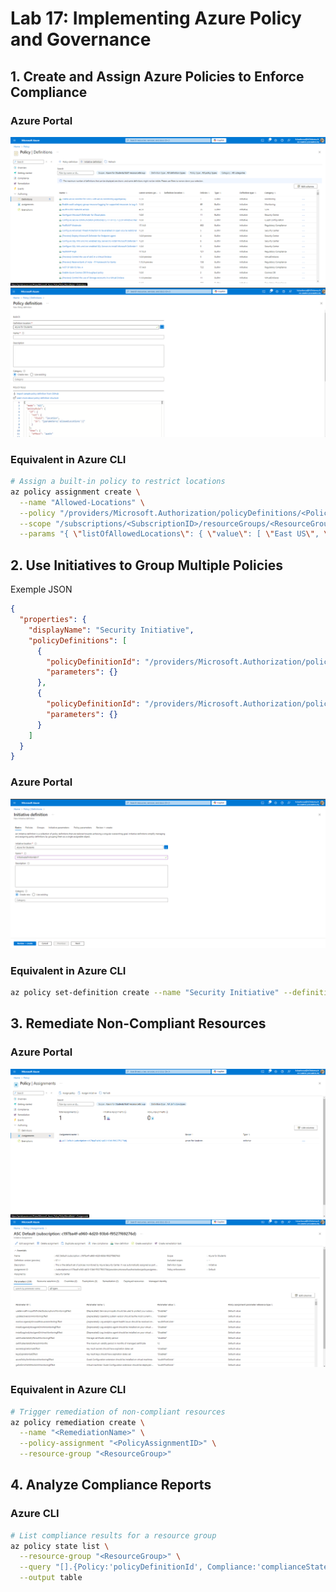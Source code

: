 # Lab 17: Implementing Azure Policy and Governance

## 1. Create and Assign Azure Policies to Enforce Compliance

### Azure Portal
![Image 1](./1.png)
![Image 2](./3.png)

### Equivalent in Azure CLI
```bash
# Assign a built-in policy to restrict locations
az policy assignment create \
  --name "Allowed-Locations" \
  --policy "/providers/Microsoft.Authorization/policyDefinitions/<PolicyDefinitionID>" \
  --scope "/subscriptions/<SubscriptionID>/resourceGroups/<ResourceGroup>" \
  --params "{ \"listOfAllowedLocations\": { \"value\": [ \"East US\", \"West Europe\" ] } }"
```

## 2. Use Initiatives to Group Multiple Policies
Exemple JSON
```json
{
  "properties": {
    "displayName": "Security Initiative",
    "policyDefinitions": [
      {
        "policyDefinitionId": "/providers/Microsoft.Authorization/policyDefinitions/<PolicyDefinitionID1>",
        "parameters": {}
      },
      {
        "policyDefinitionId": "/providers/Microsoft.Authorization/policyDefinitions/<PolicyDefinitionID2>",
        "parameters": {}
      }
    ]
  }
}

```
### Azure Portal
![Image 2](./2.png)

### Equivalent in Azure CLI
```bash
az policy set-definition create --name "Security Initiative" --definitions initiative.json

```

## 3. Remediate Non-Compliant Resources

### Azure Portal
![Image 4](./4.png)
![Image 5](./5.png)

### Equivalent in Azure CLI
```bash
# Trigger remediation of non-compliant resources
az policy remediation create \
  --name "<RemediationName>" \
  --policy-assignment "<PolicyAssignmentID>" \
  --resource-group "<ResourceGroup>"
```

## 4. Analyze Compliance Reports
### Azure CLI
```bash
# List compliance results for a resource group
az policy state list \
  --resource-group "<ResourceGroup>" \
  --query "[].{Policy:'policyDefinitionId', Compliance:'complianceState'}" \
  --output table
```